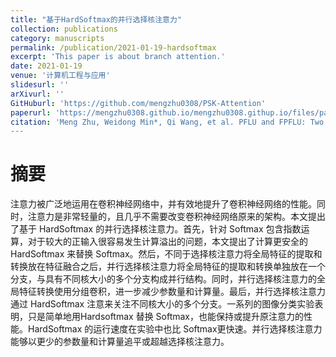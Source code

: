 ```yaml
---
title: "基于HardSoftmax的并行选择核注意力"
collection: publications
category: manuscripts
permalink: /publication/2021-01-19-hardsoftmax
excerpt: 'This paper is about branch attention.'
date: 2021-01-19
venue: '计算机工程与应用'
slidesurl: ''
arXivurl: ''
GitHuburl: 'https://github.com/mengzhu0308/PSK-Attention'
paperurl: 'https://mengzhu0308.github.io/mengzhu0308.githup.io/files/papers/2021-01-19-hardsoftmax.pdf'
citation: 'Meng Zhu, Weidong Min*, Qi Wang, et al. PFLU and FPFLU: Two novel non-monotonic activation functions in convolutional neural networks. Neurocomputing, 2021, 429: 110-117. DOI: 10.1016/j.neucom.2020.11.068 
---
```


# 摘要

注意力被广泛地运用在卷积神经网络中，并有效地提升了卷积神经网络的性能。同时，注意力是非常轻量的，且几乎不需要改变卷积神经网络原来的架构。本文提出了基于 HardSoftmax 的并行选择核注意力。首先，针对 Softmax 包含指数运算，对于较大的正输入很容易发生计算溢出的问题，本文提出了计算更安全的 HardSoftmax 来替换 Softmax。然后，不同于选择核注意力将全局特征的提取和转换放在特征融合之后，并行选择核注意力将全局特征的提取和转换单独放在一个分支，与具有不同核大小的多个分支构成并行结构。同时，并行选择核注意力的全局特征转换使用分组卷积，进一步减少参数量和计算量。最后，并行选择核注意力通过 HardSoftmax 注意来关注不同核大小的多个分支。一系列的图像分类实验表明，只是简单地用Hardsoftmax 替换 Softmax，也能保持或提升原注意力的性能。HardSoftmax 的运行速度在实验中也比 Softmax更快速。并行选择核注意力能够以更少的参数量和计算量追平或超越选择核注意力。 
